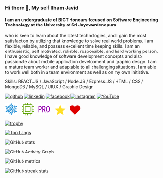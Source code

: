 ### Hi there 👋, My self Ilham Javid
#### I am an undergraduate of BICT Honours focused on Software Engineering Technology at the University of Sri Jayewardenepura
who is keen to learn about the latest technologies, and I gain the most satisfaction by utilizing that knowledge to solve real world problems. I am flexible, reliable, and possess excellent time keeping skills.  I am an enthusiastic, self motivated, reliable, responsible, and hard working person. I have good knowledge of software development concepts and also passionate about mobile application development and graphic design. I am a mature team worker and adaptable to all challenging situations. I am able to work well both in a team environment as well as on my own initiative.

Skills: REACT.JS / JavaScript / Node.JS / Express.JS / HTML / CSS / MongoDB / MySQL / UIUX / Graphic Design



[<img src='https://cdn.jsdelivr.net/npm/simple-icons@3.0.1/icons/github.svg' alt='github' height='40'>](https://github.com/ilham-javid)  [<img src='https://cdn.jsdelivr.net/npm/simple-icons@3.0.1/icons/linkedin.svg' alt='linkedin' height='40'>](https://www.linkedin.com/in/ilham-javid/)  [<img src='https://cdn.jsdelivr.net/npm/simple-icons@3.0.1/icons/facebook.svg' alt='facebook' height='40'>](https://www.facebook.com/@ilhamjavid)  [<img src='https://cdn.jsdelivr.net/npm/simple-icons@3.0.1/icons/instagram.svg' alt='instagram' height='40'>](https://www.instagram.com/ilham.javid/)  [<img src='https://cdn.jsdelivr.net/npm/simple-icons@3.0.1/icons/youtube.svg' alt='YouTube' height='40'>](https://www.youtube.com/channel/@androidgurusinhala)  

<a href='https://archiveprogram.github.com/'><img src='https://raw.githubusercontent.com/acervenky/animated-github-badges/master/assets/acbadge.gif' width='40' height='40'></a> <a href='https://docs.github.com/en/developers'><img src='https://raw.githubusercontent.com/acervenky/animated-github-badges/master/assets/devbadge.gif' width='40' height='40'></a> <a href='https://github.com/pricing'><img src='https://raw.githubusercontent.com/acervenky/animated-github-badges/master/assets/pro.gif' width='40' height='40'></a> <a href='https://stars.github.com/'><img src='https://raw.githubusercontent.com/acervenky/animated-github-badges/master/assets/starbadge.gif' width='35' height='35'></a> <a href='https://docs.github.com/en/github/supporting-the-open-source-community-with-github-sponsors'><img src='https://raw.githubusercontent.com/acervenky/animated-github-badges/master/assets/sponsorbadge.gif' width='35' height='35'></a> 

[![trophy](https://github-profile-trophy.vercel.app/?username=ilham-javid)](https://github.com/ryo-ma/github-profile-trophy)

[![Top Langs](https://github-readme-stats.vercel.app/api/top-langs/?username=ilham-javid)](https://github.com/anuraghazra/github-readme-stats)

![GitHub stats](https://github-readme-stats.vercel.app/api?username=ilham-javid&show_icons=true)  

![GitHub Activity Graph](https://activity-graph.herokuapp.com/graph?username=ilham-javid)  

![GitHub metrics](https://metrics.lecoq.io/ilham-javid)  

![GitHub streak stats](https://streak-stats.demolab.com/?user=ilham-javid)  

